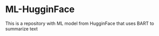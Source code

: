 # ML-HugginFace
This is a repository with ML model from HugginFace that uses BART to summarize text
